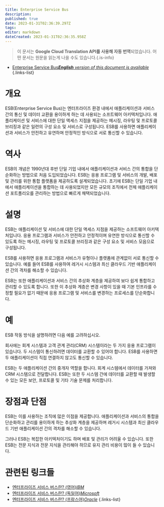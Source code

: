 ```yaml
---
title: Enterprise Service Bus
description: 
published: true
date: 2023-01-31T02:36:39.297Z
tags: 
editor: markdown
dateCreated: 2023-01-31T02:36:35.958Z
---
```


> 이 문서는 **Google Cloud Translation API를 사용해 자동 번역**되었습니다.
어떤 문서는 원문을 읽는게 나을 수도 있습니다.{.is-info}
- [Enterprise Service Bus***English** version of this document is available*](/en/Knowledge-base/Dictionary/enterprise-service-bus)
{.links-list}

 

# 개요
ESB(Enterprise Service Bus)는 엔터프라이즈 환경 내에서 애플리케이션과 서비스 간의 통신 및 데이터 교환을 용이하게 하는 데 사용되는 소프트웨어 아키텍처입니다. 애플리케이션 및 서비스에 대한 단일 액세스 지점을 제공하는 메시징, 라우팅 및 프로토콜 브리징과 같은 일련의 구성 요소 및 서비스로 구성됩니다. ESB를 사용하면 애플리케이션과 서비스가 안전하고 유연하며 안정적인 방식으로 서로 통신할 수 있습니다.

# 역사
ESB의 개념은 1990년대 후반 단일 기업 내에서 애플리케이션과 서비스 간의 통합을 단순화하는 방법으로 처음 도입되었습니다. ESB는 응용 프로그램 및 서비스의 개발, 배포 및 관리를 위한 통합 플랫폼을 제공하도록 설계되었습니다. 초기에 ESB는 단일 기업 내에서 애플리케이션을 통합하는 데 사용되었지만 모든 규모의 조직에서 전체 애플리케이션 포트폴리오를 관리하는 방법으로 빠르게 채택되었습니다.

# 설명
ESB는 애플리케이션 및 서비스에 대한 단일 액세스 지점을 제공하는 소프트웨어 아키텍처입니다. 응용 프로그램과 서비스가 안전하고 안정적이며 유연한 방식으로 통신할 수 있도록 하는 메시징, 라우팅 및 프로토콜 브리징과 같은 구성 요소 및 서비스 모음으로 구성됩니다.

ESB를 사용하면 응용 프로그램과 서비스가 유형이나 플랫폼에 관계없이 서로 통신할 수 있습니다. 예를 들어 ESB를 사용하여 레거시 시스템과 최신 클라우드 기반 애플리케이션 간의 격차를 해소할 수 있습니다.

ESB는 또한 애플리케이션과 서비스 간의 추상화 계층을 제공하여 보다 쉽게 통합하고 관리할 수 있도록 합니다. 또한 이 추상화 계층은 변경 사항이 있을 때 기본 인프라를 수정할 필요가 없기 때문에 응용 프로그램 및 서비스를 변경하는 프로세스를 단순화합니다.

# 예
ESB 작동 방식을 설명하려면 다음 예를 고려하십시오.

회사에는 회계 시스템과 고객 관계 관리(CRM) 시스템이라는 두 가지 응용 프로그램이 있습니다. 두 시스템이 통신하려면 데이터를 교환할 수 있어야 합니다. ESB를 사용하면 두 애플리케이션이 직접 연결하지 않고도 통신할 수 있습니다.

ESB는 두 애플리케이션 간의 중개자 역할을 합니다. 회계 시스템에서 데이터를 가져와 CRM 시스템으로 전달합니다. ESB는 또한 두 시스템 간에 데이터를 교환할 때 발생할 수 있는 모든 보안, 프로토콜 및 기타 기술 문제를 처리합니다.

# 장점과 단점
ESB는 이를 사용하는 조직에 많은 이점을 제공합니다. 애플리케이션과 서비스의 통합을 단순화하고 관리를 용이하게 하는 추상화 계층을 제공하며 레거시 시스템과 최신 클라우드 기반 애플리케이션 간의 격차를 해소할 수 있습니다.

그러나 ESB는 복잡한 아키텍처이기도 하며 배포 및 관리가 어려울 수 있습니다. 또한 ESB는 전문 지식과 전문 지식을 관리해야 하므로 유지 관리 비용이 많이 들 수 있습니다.

# 관련된 링크들
- [엔터프라이즈 서비스 버스란? (영어)*IBM*](https://www.ibm.com/cloud/learn/what-is-enterprise-service-bus)
- [엔터프라이즈 서비스 버스란? (독일어)*Microsoft*](https://docs.microsoft.com/de-de/dotnet/architecture/microservices/enterprise-service-bus)
- [엔터프라이즈 서비스 버스란? (프랑스어)*Oracle*](https://www.oracle.com/fr/middleware/enterprise-service-bus.html)
{.links-list}